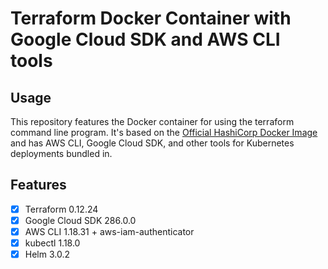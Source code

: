 # Terraform Docker Container with Google Cloud SDK and AWS CLI tools

## Usage

This repository features the Docker container for using the terraform command line program. It's based on the [Official HashiCorp Docker Image](https://hub.docker.com/r/hashicorp/terraform) and has AWS CLI, Google Cloud SDK, and other tools for Kubernetes deployments bundled in.

## Features

- [x] Terraform 0.12.24
- [x] Google Cloud SDK 286.0.0
- [x] AWS CLI 1.18.31 + aws-iam-authenticator
- [x] kubectl 1.18.0
- [x] Helm 3.0.2
